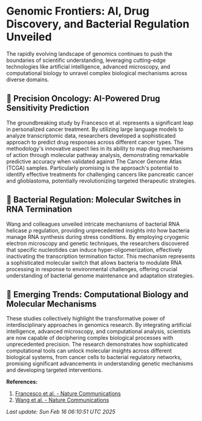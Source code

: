 # Genomic Frontiers: AI, Drug Discovery, and Bacterial Regulation Unveiled

The rapidly evolving landscape of genomics continues to push the boundaries of scientific understanding, leveraging cutting-edge technologies like artificial intelligence, advanced microscopy, and computational biology to unravel complex biological mechanisms across diverse domains.

## 🧬 Precision Oncology: AI-Powered Drug Sensitivity Prediction

The groundbreaking study by Francesco et al. represents a significant leap in personalized cancer treatment. By utilizing large language models to analyze transcriptomic data, researchers developed a sophisticated approach to predict drug responses across different cancer types. The methodology's innovative aspect lies in its ability to map drug mechanisms of action through molecular pathway analysis, demonstrating remarkable predictive accuracy when validated against The Cancer Genome Atlas (TCGA) samples. Particularly promising is the approach's potential to identify effective treatments for challenging cancers like pancreatic cancer and glioblastoma, potentially revolutionizing targeted therapeutic strategies.

## 🦠 Bacterial Regulation: Molecular Switches in RNA Termination

Wang and colleagues unveiled intricate mechanisms of bacterial RNA helicase ρ regulation, providing unprecedented insights into how bacteria manage RNA synthesis during stress conditions. By employing cryogenic electron microscopy and genetic techniques, the researchers discovered that specific nucleotides can induce hyper-oligomerization, effectively inactivating the transcription termination factor. This mechanism represents a sophisticated molecular switch that allows bacteria to modulate RNA processing in response to environmental challenges, offering crucial understanding of bacterial genome maintenance and adaptation strategies.

## 🔬 Emerging Trends: Computational Biology and Molecular Mechanisms

These studies collectively highlight the transformative power of interdisciplinary approaches in genomics research. By integrating artificial intelligence, advanced microscopy, and computational analysis, scientists are now capable of deciphering complex biological processes with unprecedented precision. The research demonstrates how sophisticated computational tools can unlock molecular insights across different biological systems, from cancer cells to bacterial regulatory networks, promising significant advancements in understanding genetic mechanisms and developing targeted interventions.

**References:**

1. [Francesco et al. - Nature Communications](https://pubmed.ncbi.nlm.nih.gov/39952993)
2. [Wang et al. - Nature Communications](https://pubmed.ncbi.nlm.nih.gov/39952913)

*Last update: Sun Feb 16 06:10:51 UTC 2025*
